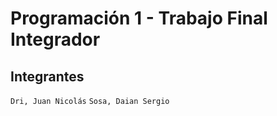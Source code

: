 ﻿# Programación 1 - Trabajo Final Integrador

## Integrantes

``` Dri, Juan Nicolás ```
``` Sosa, Daian Sergio ```


